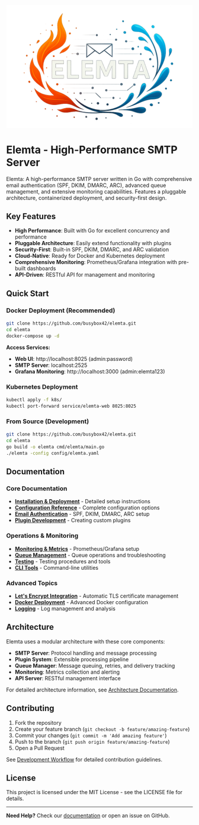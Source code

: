 ![Elemta Logo](images/elemta.png?v=2)

# Elemta - High-Performance SMTP Server

Elemta: A high-performance SMTP server written in Go with comprehensive email authentication (SPF, DKIM, DMARC, ARC), advanced queue management, and extensive monitoring capabilities. Features a pluggable architecture, containerized deployment, and security-first design.

## Key Features

- **High Performance**: Built with Go for excellent concurrency and performance
- **Pluggable Architecture**: Easily extend functionality with plugins
- **Security-First**: Built-in SPF, DKIM, DMARC, and ARC validation
- **Cloud-Native**: Ready for Docker and Kubernetes deployment
- **Comprehensive Monitoring**: Prometheus/Grafana integration with pre-built dashboards
- **API-Driven**: RESTful API for management and monitoring

## Quick Start

### Docker Deployment (Recommended)

```bash
git clone https://github.com/busybox42/elemta.git
cd elemta
docker-compose up -d
```

**Access Services:**
- **Web UI**: http://localhost:8025 (admin:password)
- **SMTP Server**: localhost:2525
- **Grafana Monitoring**: http://localhost:3000 (admin:elemta123)

### Kubernetes Deployment

```bash
kubectl apply -f k8s/
kubectl port-forward service/elemta-web 8025:8025
```

### From Source (Development)

```bash
git clone https://github.com/busybox42/elemta.git
cd elemta
go build -o elemta cmd/elemta/main.go
./elemta -config config/elemta.yaml
```

## Documentation

### Core Documentation
- **[Installation & Deployment](docs/installation.md)** - Detailed setup instructions
- **[Configuration Reference](docs/configuration.md)** - Complete configuration options
- **[Email Authentication](docs/email_authentication.md)** - SPF, DKIM, DMARC, ARC setup
- **[Plugin Development](docs/plugins.md)** - Creating custom plugins

### Operations & Monitoring
- **[Monitoring & Metrics](docs/monitoring/README.md)** - Prometheus/Grafana setup
- **[Queue Management](docs/queue_management.md)** - Queue operations and troubleshooting
- **[Testing](docs/testing.md)** - Testing procedures and tools
- **[CLI Tools](docs/cli.md)** - Command-line utilities

### Advanced Topics
- **[Let's Encrypt Integration](docs/letsencrypt-guide.md)** - Automatic TLS certificate management
- **[Docker Deployment](docs/docker_deployment.md)** - Advanced Docker configuration
- **[Logging](docs/logging.md)** - Log management and analysis

## Architecture

Elemta uses a modular architecture with these core components:

- **SMTP Server**: Protocol handling and message processing
- **Plugin System**: Extensible processing pipeline
- **Queue Manager**: Message queuing, retries, and delivery tracking
- **Monitoring**: Metrics collection and alerting
- **API Server**: RESTful management interface

For detailed architecture information, see [Architecture Documentation](docs/smtp_server.md).

## Contributing

1. Fork the repository
2. Create your feature branch (`git checkout -b feature/amazing-feature`)
3. Commit your changes (`git commit -m 'Add amazing feature'`)
4. Push to the branch (`git push origin feature/amazing-feature`)
5. Open a Pull Request

See [Development Workflow](docs/installation.md) for detailed contribution guidelines.

## License

This project is licensed under the MIT License - see the LICENSE file for details.

---

**Need Help?** Check our [documentation](docs/README.md) or open an issue on GitHub.
